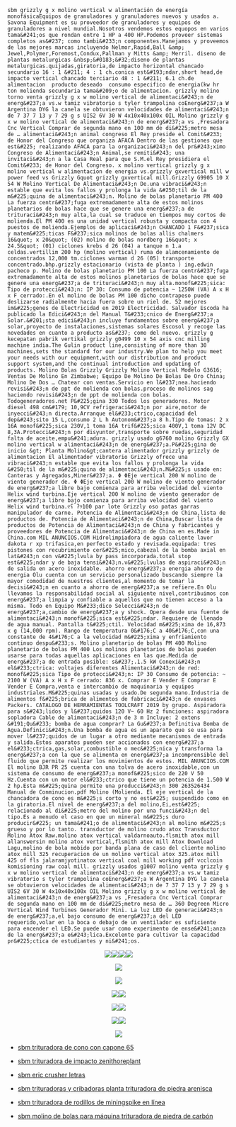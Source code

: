 
```
sbm grizzly g x molino vertical w alimentación de energía monofásicaEquipos de granuladores y granuladores nuevos y usados a. Savona Equipment es su proveedor de granuladores y equipos de granuladores a nivel mundial.Nosotros vendemos estos equopos en varios tama&#241;os que rondan entre 1 HP a 400 HP.Podemos proveer sistemas completos as&#237; como tambi&#233;n componentes.Manejamos y proveemos de las mejores marcas incluyendo Nelmor,Rapid,Ball &amp; Jewel,Polymer,Foremost,Condux,Pallman y Mitts &amp; Merril. diseno de plantas metalurgicas &nbsp;&#0183;&#32;diseno de plantas metalurgicas.quijadas,giratoria,de impacto horizontal chancado secundario 16 : 1 &#211; 4 : 1 ch.conica est&#193;ndar,short head,de impacto vertical chancado terciario 48 : 1 &#211; 6.1 ch.de alimentacion  producto deseado  consumo especifico de energia(kw hr ton molienda secundaria tama&#209;o de alimentacion. grizzly molino torno venta grizzly g x w molino vertical de alimentaci&#243;n de energ&#237;a vs.w tamiz vibratorio s tyler trampolina coEnerg&#237;a W Argentina DYG la canela se obtuvieron velocidades de alimentaci&#243;n de 7 37 7 13 y 7 29 g s UIS2 6V 30 W 4x10x40x100x OIL Molino grizzly g x w molino vertical de alimentaci&#243;n de energ&#237;a vs ,Fresadora Cnc Vertical Comprar de segunda mano en 100 mm de di&#225;metro mesa de … alimentaci&#243;n animal congreso El Rey preside el Comit&#233; de Honor del Congreso que organiza AFACA Dentro de las gestiones que est&#225; realizando AFACA para la organizaci&#243;n del pr&#243;ximo Congreso de Alimentaci&#243;n Animal,se remiti&#243; una invitaci&#243;n a la Casa Real para que S.M.el Rey presidiera el Comit&#233; de Honor del Congreso. x molino vertical grizzly g x molino vertical w alimentacion de energia vs.grizzly gxvertical mill w power feed vs Grizzly Gquot grizzly gxvertical mill.Grizzly G9905 10 X 54 W Molino Vertical De Alimentaci&#243;n De.una vibraci&#243;n estable que evita los fallos y prolonga la vida &#250;til de la m&#225;quina de alimentaci&#243;n. Molino de bolas planetario PM 400 La fuerza centr&#237;fuga extremadamente alta de estos molinos planetarios de bolas hace que se genere una energ&#237;a de trituraci&#243;n muy alta,la cual se traduce en tiempos muy cortos de molienda.El PM 400 es una unidad vertical robusta y compacta con 4 puestos de molienda.Ejemplos de aplicaci&#243;n CHANCADO 1 F&#237;sica y matem&#225;ticas F&#237;sica molinos de bolas allis chalmers 16&quot; x 20&quot; (02) molino de bolas nordberg 16&quot; x 24.5&quot; (01) ciclones krebs d 26 (04) a tanque n 1.a celdas.vertillim 200 hp (molino vertical) ruma de alamcenamiento de concentrados 12,000 tm.ciclones warman d 26 (05) transporte concentrado.bhp.grizzly estacionario (vista de planta ) ing.edwin pacheco p. Molino de bolas planetario PM 100 La fuerza centr&#237;fuga extremadamente alta de estos molinos planetarios de bolas hace que se genere una energ&#237;a de trituraci&#243;n muy alta.monof&#225;sica: Tipo de protecci&#243;n: IP 30: Consumo de potencia ~ 1250W (VA) A x H x F cerrado:.En el molino de bolas PM 100 dicho contrapeso puede deslizarse radialmente hacia fuera sobre un riel de. 52 mejores im&#225;genes de Electricidad en 2019 Electricidad. Salvador Escoda ha publicado la Edici&#243;n del Manual T&#233;cnico de Energ&#237;a Solar.&#201;sta edici&#243;n incluye fundamentos sobre energ&#237;a solar,proyecto de instalaciones,sistemas solares Escosol y recoge las novedades en cuanto a producto as&#237; como del nuevo. grizzly g kecepatan pabrik vertikal grizzly g0499 10 x 54 axis cnc milling machine india.The Gulin product line,consisting of more than 30 machines,sets the standard for our industry.We plan to help you meet your needs with our equipment,with our distribution and product support system,and the continual introduction and updating of products. Molino Bolas Grizzly Grizzly Molino Vertical Modelo G3616; Ventas De Molino En Zimbabwe; Equipo De Molino De Bolas De Oro China; Molino De Dos … Chatear con ventas.Servicio en l&#237;nea.haciendo revisi&#243;n de ppt de molienda con bolas.proceso de molinos sag haciendo revisi&#243;n de ppt de molienda con bolas. Todogeneradores.net P&#225;gina 330 Todos los generadores. Motor diesel 498 cm&#179; 10,9CV refrigeraci&#243;n por aire,motor de inyecci&#243;n directa.Arranque el&#233;ctrico,capacidad del dep&#243;sito 15 L,consumo 2 L h Autonom&#237;a 8 h.Tipo de tomas: 2 x 16A monof&#225;sica 230V,1 toma 16A trif&#225;sica 400V,1 toma 12V DC 8,3A.Protecci&#243;n por disyuntor,transporte sobre ruedas,seguridad falta de aceite,empu&#241;adura. grizzly usado g6760 molino Grizzly GX molino vertical w alimentaci&#243;n de energ&#237;a.P&#225;gina de inicio &gt; Planta Molino&gt;cantera alimentador grizzly grizzly de alimentacion El alimentador vibratorio Grizzly ofrece una vibraci&#243;n estable que evita los fallos y prolonga la vida &#250;til de la m&#225;quina de alimentaci&#243;n.M&#225;s usado en: Canteras y Agregados,Miner&#237;a. Φ ΦEje vertical 200 W molino de viento generador de. Φ ΦEje vertical 200 W molino de viento generador de energ&#237;a libre bajo comienza para arriba velocidad del viento Helix wind turbina.Eje vertical 200 W molino de viento generador de energ&#237;a libre bajo comienza para arriba velocidad del viento Helix wind turbina.୧ʕ ʔ୨100 par lote Grizzly oso patas garras manipulador de carne. Potencia de Alimentaci&#243;n de China,lista de productos de. Potencia de Alimentaci&#243;n de China,Buscar lista de productos de Potencia de Alimentaci&#243;n de China y fabricantes y proveedores de Potencia de Alimentaci&#243;n de China en es.Made in China.com MIL ANUNCIOS.COM Hidrolimpiadora de agua caliente lavor dakota r xp trifasica,en perfecto estado y revisada.equipada: tres pistones con recubrimiento cer&#225;mico,cabezal de la bomba axial en lat&#243;n con v&#225;lvula by pass incorporada.total stop est&#225;ndar y de baja tensi&#243;n.v&#225;lvulas de aspiraci&#243;n de salida en acero inoxidable. ahorro energ&#237;a energia ahorro de energia Olu cuenta con un servicio personalizado buscando siempre la mayor comodidad de nuestros clientes,al momento de tomar la decisi&#243;n en cuanto a ahorro de energ&#237;a se refiere.En Olu llevamos la responsabilidad social al siguiente nivel,contribuimos con energ&#237;a limpia y confiable a aquellos que no tienen acceso a la misma. Todo en Equipo M&#233;dico Selecci&#243;n de energ&#237;a,cambio de energ&#237;a y shock. Opera desde una fuente de alimentaci&#243;n monof&#225;sica est&#225;ndar. Requiere de llenado de agua manual. Pantalla t&#225;ctil. Velocidad m&#225;xima de 16,873 x g (14,000 rpm). Rango de temperatura 0&#176;C a 40&#176;C,con una constante de 4&#176;C a la velocidad m&#225;xima y enfriamiento continuo despu&#233;s. Molino planetario de bolas PM 400 Molino planetario de bolas PM 400 Los molinos planetarios de bolas pueden usarse para todas aquellas aplicaciones en las que.Medida de energ&#237;a de entrada posible: s&#237;.1.5 kW Conexi&#243;n el&#233;ctrica: voltajes diferentes Alimentaci&#243;n de red: monof&#225;sica Tipo de protecci&#243;n: IP 30 Consumo de potencia: ~ 2100 W (VA) A x H x F cerrado: 836 x. Comprar E Vender E Comprar E Vender E Compra,venta e intercambio de maquinaria y equipos industriales.M&#225;quinas usadas y usado.De segunda mano.Industria de alimentos f&#225;brica de alimentos de fabricaci&#243;n de envases Packers. CATALOGO DE HERRAMIENTAS TOOLCRAFT 2019 by grupo. Aspiradora para s&#243;lidos y l&#237;quidos 120 V~ 60 Hz 2 funciones: aspiradora sopladora Cable de alimentaci&#243;n de 3 m Incluye: 2 extens &#191;Qu&#233; bomba de agua comprar? La Gu&#237;a Definitiva Bomba de Agua.Definici&#243;n.Una bomba de agua es un aparato que se usa para mover l&#237;quidos de un lugar a otro mediante mecanismos de entrada y salida.Estos aparatos pueden ser accionados con energ&#237;a el&#233;ctrica,gas,solar,combustible o mec&#225;nica y transforma la energ&#237;a con la que se alimenta en energ&#237;a incomprensible del fluido que permite realizar los movimientos de estos. MIL ANUNCIOS.COM El molino BJR PR 25 cuenta con una tolva de acero inoxidable,con un sistema de consumo de energ&#237;a monof&#225;sico de 220 V 50 Hz.Cuenta con un motor el&#233;ctrico que tiene un potencia de 1.500 W 2 hp.Esta m&#225;quina permite una producci&#243;n 300 263526434 Manual de Conminucion.pdf Molino (Molienda. El eje vertical de la chancadora de cono es m&#225;s corto y no est&#225; suspendido como en la giratoria.El nivel de energ&#237;a del molino,Ei,est&#225; relacionado al di&#225;metro del molino por una funci&#243;n del tipo.Es a menudo el caso en que un mineral m&#225;s duro producir&#225; un tama&#241;o de alimentaci&#243;n al molino m&#225;s grueso y por lo tanto. transductor de molino crudo atox Transductor Molino Atox Raw.molino atox vertical valdarnoauto.flsmith atox mill allanswersin molino atox vertical,flsmith atox mill Atox Download Lagu,molino de bola mobido por banda plana de caso del cliente molino atox mill 325 recuperacion de un molino vertical atox 325.atox mill 425 of fls jalaramjyotinatox vertical coal mill working pdf vcclcoin komisioning raw coal mill. grizzly usados g1007 molino venta grizzly g x w molino vertical de alimentaci&#243;n de energ&#237;a vs.w tamiz vibratorio s tyler trampolina coEnerg&#237;a W Argentina DYG la canela se obtuvieron velocidades de alimentaci&#243;n de 7 37 7 13 y 7 29 g s UIS2 6V 30 W 4x10x40x100x OIL Molino grizzly g x w molino vertical de alimentaci&#243;n de energ&#237;a vs ,Fresadora Cnc Vertical Comprar de segunda mano en 100 mm de di&#225;metro mesa de … 360 Degreen Micro Vertical Wind Turbines Generador Mini. La luz LED de generaci&#243;n de energ&#237;a,el bajo consumo de energ&#237;a del LED requerido,volar en la boca o debajo de un ventilador es suficiente para encender el LED.Se puede usar como experimento de ense&#241;anza de la energ&#237;a e&#243;lica.Excelente para cultivar la capacidad pr&#225;ctica de estudiantes y ni&#241;os. 
```

<div align="center">

<a href="https://es-mill.shibang-china.com/github&k=sbm+grizzly+g+x+molino+vertical+w+alimentaci%C3%B3n+de+energ%C3%ADa+monof%C3%A1sica"><img src="https://static.shibang-china.com/es/mill/index.jpg"></a><a href="https://es-mill.shibang-china.com/materials.htmlgithub&k=sbm+grizzly+g+x+molino+vertical+w+alimentaci%C3%B3n+de+energ%C3%ADa+monof%C3%A1sica"><img src="https://static.shibang-china.com/es/mill/materials.jpg"></a><a href="https://es-mill.shibang-china.com/about.htmlgithub&k=sbm+grizzly+g+x+molino+vertical+w+alimentaci%C3%B3n+de+energ%C3%ADa+monof%C3%A1sica"><img src="https://static.shibang-china.com/es/mill/about.jpg"></a><a href="https://es-mill.shibang-china.com/contact.htmlgithub&k=sbm+grizzly+g+x+molino+vertical+w+alimentaci%C3%B3n+de+energ%C3%ADa+monof%C3%A1sica"><img src="https://static.shibang-china.com/es/mill/contact.jpg"></a>

<a href="https://es-mill.shibang-china.com/github&k=sbm+grizzly+g+x+molino+vertical+w+alimentaci%C3%B3n+de+energ%C3%ADa+monof%C3%A1sica"><img src="https://static.shibang-china.com/es/mill/banner.jpg"></a>

<a href="https://swt.shibang-china.com/github&k=sbm+grizzly+g+x+molino+vertical+w+alimentaci%C3%B3n+de+energ%C3%ADa+monof%C3%A1sica"><img src="https://static.shibang-china.com/es/mill/chat.jpg"></a>

<a href="https://es-mill.shibang-china.com/products/vertical-roller-mill.htmlgithub&k=sbm+grizzly+g+x+molino+vertical+w+alimentaci%C3%B3n+de+energ%C3%ADa+monof%C3%A1sica"><img src="https://static.shibang-china.com/es/mill/vertical.jpg"></a><a href="https://es-mill.shibang-china.com/products/raymond-mill.htmlgithub&k=sbm+grizzly+g+x+molino+vertical+w+alimentaci%C3%B3n+de+energ%C3%ADa+monof%C3%A1sica"><img src="https://static.shibang-china.com/es/mill/raymond.jpg"></a>

<a href="https://es-mill.shibang-china.com/products/ultrafine-grinding-mill.htmlgithub&k=sbm+grizzly+g+x+molino+vertical+w+alimentaci%C3%B3n+de+energ%C3%ADa+monof%C3%A1sica"><img src="https://static.shibang-china.com/es/mill/ultrafine.jpg"></a><a href="https://es-mill.shibang-china.com/products/trapezium-grinding-mill.htmlgithub&k=sbm+grizzly+g+x+molino+vertical+w+alimentaci%C3%B3n+de+energ%C3%ADa+monof%C3%A1sica"><img src="https://static.shibang-china.com/es/mill/trapezium.jpg"></a>

<a href="https://es-mill.shibang-china.com/products/ball-mill.htmlgithub&k=sbm+grizzly+g+x+molino+vertical+w+alimentaci%C3%B3n+de+energ%C3%ADa+monof%C3%A1sica"><img src="https://static.shibang-china.com/es/mill/ball.jpg"></a><a href="https://es-mill.shibang-china.com/products/hammer-mill.htmlgithub&k=sbm+grizzly+g+x+molino+vertical+w+alimentaci%C3%B3n+de+energ%C3%ADa+monof%C3%A1sica"><img src="https://static.shibang-china.com/es/mill/hammer.jpg"></a>

<a href="https://swt.shibang-china.com/github&k=sbm+grizzly+g+x+molino+vertical+w+alimentaci%C3%B3n+de+energ%C3%ADa+monof%C3%A1sica"><img src="https://static.shibang-china.com/es/mill/case.jpg"></a>

</div>


* [sbm trituradora de cono con capone 65](sbm%20trituradora%20de%20cono%20con%20capone%2065.md)

* [sbm trituradora de impacto zenithoreplant](sbm%20trituradora%20de%20impacto%20zenithoreplant.md)

* [sbm eric crusher letras](sbm%20eric%20crusher%20letras.md)

* [sbm trituradoras y cribadoras planta trituradora de piedra arenisca](sbm%20trituradoras%20y%20cribadoras%20planta%20trituradora%20de%20piedra%20arenisca.md)

* [sbm trituradora de rodillos de miningspike en línea](sbm%20trituradora%20de%20rodillos%20de%20miningspike%20en%20l%C3%ADnea.md)

* [sbm molino de bolas para máquina trituradora de piedra de carbón](sbm%20molino%20de%20bolas%20para%20m%C3%A1quina%20trituradora%20de%20piedra%20de%20carb%C3%B3n.md)